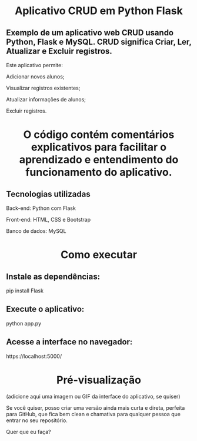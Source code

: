 # <div align="center">Aplicativo CRUD em Python Flask</div>

## Exemplo de um aplicativo web CRUD usando Python, Flask e MySQL. CRUD significa Criar, Ler, Atualizar e Excluir registros.

Este aplicativo permite:

Adicionar novos alunos;

Visualizar registros existentes;

Atualizar informações de alunos;

Excluir registros.

# <div align="center">O código contém comentários explicativos para facilitar o aprendizado e entendimento do funcionamento do aplicativo.</div>

## Tecnologias utilizadas

Back-end: Python com Flask

Front-end: HTML, CSS e Bootstrap

Banco de dados: MySQL

# <div align="center">Como executar</div>

## Instale as dependências:

pip install Flask


## Execute o aplicativo:

python app.py


## Acesse a interface no navegador:

https://localhost:5000/

# <div align="center">Pré-visualização</div>

(adicione aqui uma imagem ou GIF da interface do aplicativo, se quiser)

Se você quiser, posso criar uma versão ainda mais curta e direta, perfeita para GitHub, que fica bem clean e chamativa para qualquer pessoa que entrar no seu repositório.

Quer que eu faça?
